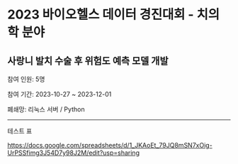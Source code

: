 #  2023 바이오헬스 데이터 경진대회 - 치의학 분야
## 사랑니 발치 수술 후 위험도 예측 모델 개발

참여 인원: 5명

참여 기간: 2023-10-27 ~ 2023-12-01

폐쇄망: 리눅스 서버 / Python

---
테스트 표

https://docs.google.com/spreadsheets/d/1_JKAoEt_79JQ8mSN7xOig-UrPSSfimg3J54D7y98J2M/edit?usp=sharing


